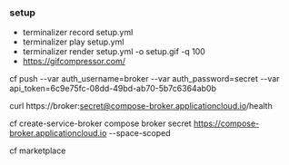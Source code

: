 ### setup


- terminalizer record setup.yml
- terminalizer play setup.yml
- terminalizer render setup.yml -o setup.gif -q 100
- https://gifcompressor.com/


cf push --var auth_username=broker --var auth_password=secret --var api_token=6c9e75fc-08dd-49bd-ab70-5b7c6364ab0b

curl https://broker:secret@compose-broker.applicationcloud.io/health

cf create-service-broker compose broker secret https://compose-broker.applicationcloud.io --space-scoped

cf marketplace




